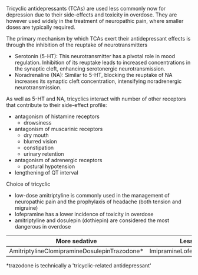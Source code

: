 Tricyclic antidepressants (TCAs) are used less commonly now for depression due to their side\-effects and toxicity in overdose. They are however used widely in the treatment of neuropathic pain, where smaller doses are typically required.  
  
The primary mechanism by which TCAs exert their antidepressant effects is through the inhibition of the reuptake of neurotransmitters  
* Serotonin (5\-HT): This neurotransmitter has a pivotal role in mood regulation. Inhibition of its reuptake leads to increased concentrations in the synaptic cleft, enhancing serotonergic neurotransmission.
* Noradrenaline (NA): Similar to 5\-HT, blocking the reuptake of NA increases its synaptic cleft concentration, intensifying noradrenergic neurotransmission.

  
As well as 5\-HT and NA, tricyclics interact with number of other receptors that contribute to their side\-effect profile:  
* antagonism of histamine receptors
	+ drowsiness
* antagonism of muscarinic receptors
	+ dry mouth
	+ blurred vision
	+ constipation
	+ urinary retention
* antagonism of adrenergic receptors
	+ postural hypotension
* lengthening of QT interval

  
Choice of tricyclic  
* low\-dose amitriptyline is commonly used in the management of neuropathic pain and the prophylaxis of headache (both tension and migraine)
* lofepramine has a lower incidence of toxicity in overdose
* amitriptyline and dosulepin (dothiepin) are considered the most dangerous in overdose

  


| **More sedative** | **Less sedative** |
| --- | --- |
| AmitriptylineClomipramineDosulepinTrazodone\* | ImipramineLofepramineNortriptyline |

  
\*trazodone is technically a 'tricyclic\-related antidepressant'